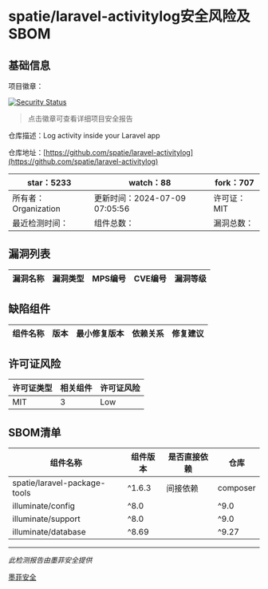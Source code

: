 # spatie/laravel-activitylog安全风险及SBOM

## 基础信息

项目徽章：

[![Security Status](https://www.murphysec.com/platform3/v31/badge/1811837339867410432.svg)](https://www.murphysec.com/console/report/1756028988888035328/1811837339867410432)

> 点击徽章可查看详细项目安全报告

仓库描述：Log activity inside your Laravel app

仓库地址：[https://github.com/spatie/laravel-activitylog](https://github.com/spatie/laravel-activitylog)

| star：5233 | watch：88 | fork：707 |
| ----------- | -------------- | ------------ |
| 所有者：Organization | 更新时间：2024-07-09 07:05:56 | 许可证：MIT |
| 最近检测时间： | 组件总数： | 漏洞总数： |




## 漏洞列表

| 漏洞名称 | 漏洞类型 | MPS编号 | CVE编号 | 漏洞等级 |
| ------- | ------ | ------- | ------ | ----- |





## 缺陷组件

| 组件名称 | 版本 | 最小修复版本 | 依赖关系 | 修复建议 |
| -------- | ---- | ------------ | -------- | -------- |





## 许可证风险

| 许可证类型 | 相关组件 | 许可证风险 |
| ---------- | -------- | ---------- |
|MIT|3|Low|




## SBOM清单

| 组件名称 | 组件版本 | 是否直接依赖 | 仓库 |
| -------- | -------- | ------------ | ---- |
|spatie/laravel-package-tools|^1.6.3|间接依赖|composer|
|illuminate/config|^8.0 || ^9.0 || ^10.0 || ^11.0|间接依赖|composer|
|illuminate/support|^8.0 || ^9.0 || ^10.0 || ^11.0|间接依赖|composer|
|illuminate/database|^8.69 || ^9.27 || ^10.0 || ^11.0|间接依赖|composer|


------

*此检测报告由墨菲安全提供*

[墨菲安全](www.murphysec.com)